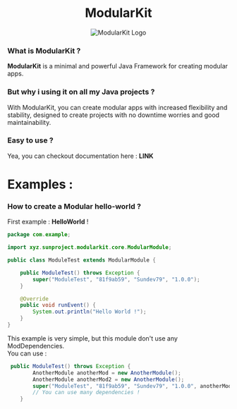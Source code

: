 <center><h1>ModularKit</h1></center>

<center><img alt="ModularKit Logo" src="https://repo.sunproject.xyz/SunProject.xyz/ModularKit/raw/branch/main/pub/www/src/assets/ModularKit-Logo.png" /></center>

### What is ModularKit ?
**ModularKit** is a minimal and powerful Java Framework for creating modular apps.    

### But why i using it on all my Java projects ?
With ModularKit, you can create modular apps with increased flexibility and stability, designed to create projects with no downtime worries and good maintainability.

### Easy to use ?
Yea, you can checkout documentation here : **LINK**


# Examples :    

### How to create a Modular hello-world ?    

First example : **HelloWorld** !

```java
package com.example;

import xyz.sunproject.modularkit.core.ModularModule;

public class ModuleTest extends ModularModule {

    public ModuleTest() throws Exception {
        super("ModuleTest", "81f9ab59", "Sundev79", "1.0.0");
    }

    @Override
    public void runEvent() {
        System.out.println("Hello World !");
    }
}
```
This example is very simple, but this module don't use any ModDependencies.    
You can use :
```java
 public ModuleTest() throws Exception {
        AnotherModule anotherMod = new AnotherModule();
        AnotherModule anotherMod2 = new AnotherModule();
        super("ModuleTest", "81f9ab59", "Sundev79", "1.0.0", anotherMod, anotherMod2);
        // You can use many dependencies !
    }
```
